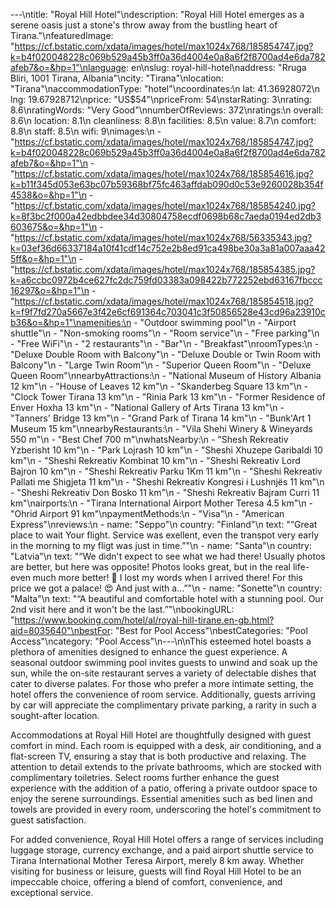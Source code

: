 ---\ntitle: "Royal Hill Hotel"\ndescription: "Royal Hill Hotel emerges as a serene oasis just a stone's throw away from the bustling heart of Tirana."\nfeaturedImage: "https://cf.bstatic.com/xdata/images/hotel/max1024x768/185854747.jpg?k=b4f020048228c069b529a45b3ff0a36d4004e0a8a6f2f8700ad4e6da782afeb7&o=&hp=1"\nlanguage: en\nslug: royal-hill-hotel\naddress: "Rruga Bliri, 1001 Tirana, Albania"\ncity: "Tirana"\nlocation: "Tirana"\naccommodationType: "hotel"\ncoordinates:\n  lat: 41.36928072\n  lng: 19.67928712\nprice: "US$54"\npriceFrom: 54\nstarRating: 3\nrating: 8.6\nratingWords: "Very Good"\nnumberOfReviews: 372\nratings:\n  overall: 8.6\n  location: 8.1\n  cleanliness: 8.8\n  facilities: 8.5\n  value: 8.7\n  comfort: 8.8\n  staff: 8.5\n  wifi: 9\nimages:\n  - "https://cf.bstatic.com/xdata/images/hotel/max1024x768/185854747.jpg?k=b4f020048228c069b529a45b3ff0a36d4004e0a8a6f2f8700ad4e6da782afeb7&o=&hp=1"\n  - "https://cf.bstatic.com/xdata/images/hotel/max1024x768/185854616.jpg?k=b11f345d053e63bc07b59368bf75fc463affdab090d0c53e9260028b354f4538&o=&hp=1"\n  - "https://cf.bstatic.com/xdata/images/hotel/max1024x768/185854240.jpg?k=8f3bc2f000a42edbbdee34d30804758ecdf0698b68c7aeda0194ed2db3603675&o=&hp=1"\n  - "https://cf.bstatic.com/xdata/images/hotel/max1024x768/56335343.jpg?k=03ef36d66337184a10f41cdf14c752e2b8ed91ca498be30a3a81a007aaa425ff&o=&hp=1"\n  - "https://cf.bstatic.com/xdata/images/hotel/max1024x768/185854385.jpg?k=a6ccbc0972b4ce627fc2dc759fd03383a098422b772252ebd63167fbccc16297&o=&hp=1"\n  - "https://cf.bstatic.com/xdata/images/hotel/max1024x768/185854518.jpg?k=f9f7fd270a5667e3f42e6cf691364c703041c3f50856528e43cd96a23910cb36&o=&hp=1"\namenities:\n  - "Outdoor swimming pool"\n  - "Airport shuttle"\n  - "Non-smoking rooms"\n  - "Room service"\n  - "Free parking"\n  - "Free WiFi"\n  - "2 restaurants"\n  - "Bar"\n  - "Breakfast"\nroomTypes:\n  - "Deluxe Double Room with Balcony"\n  - "Deluxe Double or Twin Room with Balcony"\n  - "Large Twin Room"\n  - "Superior Queen Room"\n  - "Deluxe Queen Room"\nnearbyAttractions:\n  - "National Museum of History Albania 12 km"\n  - "House of Leaves 12 km"\n  - "Skanderbeg Square 13 km"\n  - "Clock Tower Tirana 13 km"\n  - "Rinia Park 13 km"\n  - "Former Residence of Enver Hoxha 13 km"\n  - "National Gallery of Arts Tirana 13 km"\n  - "Tanners' Bridge 13 km"\n  - "Grand Park of Tirana 14 km"\n  - "Bunk'Art 1 Museum 15 km"\nnearbyRestaurants:\n  - "Vila Shehi Winery & Wineyards 550 m"\n  - "Best Chef 700 m"\nwhatsNearby:\n  - "Shesh Rekreativ Yzberisht 10 km"\n  - "Park Lojrash 10 km"\n  - "Sheshi Xhuzepe Garibaldi 10 km"\n  - "Sheshi Rekreativ Kombinat 10 km"\n  - "Sheshi Rekreativ Lord Bajron 10 km"\n  - "Sheshi Rekreativ Parku 1Km 11 km"\n  - "Sheshi Rekreativ Pallati me Shigjeta 11 km"\n  - "Sheshi Rekreativ Kongresi i Lushnjës 11 km"\n  - "Sheshi Rekreativ Don Bosko 11 km"\n  - "Sheshi Rekreativ Bajram Curri 11 km"\nairports:\n  - "Tirana International Airport Mother Teresa 4.5 km"\n  - "Ohrid Airport 91 km"\npaymentMethods:\n  - "Visa"\n  - "American Express"\nreviews:\n  - name: "Seppo"\n    country: "Finland"\n    text: "“Great place to wait Your flight. Service was exellent, even the transpot very early in the morning to my fligt was just in time.”"\n  - name: "Santa"\n    country: "Latvia"\n    text: "“We didn't expect to see what we had there! Usually photos are better, but here was opposite! Photos looks great, but in the real life- even much more better! 🤩 I lost my words when I arrived there! For this price we got a palace! 😍 And just with a...”"\n  - name: "Sonette"\n    country: "Malta"\n    text: "“A beautiful and comfortable hotel with a stunning pool. Our 2nd visit here and it won't be the last.”"\nbookingURL: "https://www.booking.com/hotel/al/royal-hill-tirane.en-gb.html?aid=8035640"\nbestFor: "Best for Pool Access"\nbestCategories: "Pool Access"\ncategory: "Pool Access"\n---\n\nThis esteemed hotel boasts a plethora of amenities designed to enhance the guest experience. A seasonal outdoor swimming pool invites guests to unwind and soak up the sun, while the on-site restaurant serves a variety of delectable dishes that cater to diverse palates. For those who prefer a more intimate setting, the hotel offers the convenience of room service. Additionally, guests arriving by car will appreciate the complimentary private parking, a rarity in such a sought-after location.

Accommodations at Royal Hill Hotel are thoughtfully designed with guest comfort in mind. Each room is equipped with a desk, air conditioning, and a flat-screen TV, ensuring a stay that is both productive and relaxing. The attention to detail extends to the private bathrooms, which are stocked with complimentary toiletries. Select rooms further enhance the guest experience with the addition of a patio, offering a private outdoor space to enjoy the serene surroundings. Essential amenities such as bed linen and towels are provided in every room, underscoring the hotel's commitment to guest satisfaction.

For added convenience, Royal Hill Hotel offers a range of services including luggage storage, currency exchange, and a paid airport shuttle service to Tirana International Mother Teresa Airport, merely 8 km away. Whether visiting for business or leisure, guests will find Royal Hill Hotel to be an impeccable choice, offering a blend of comfort, convenience, and exceptional service.